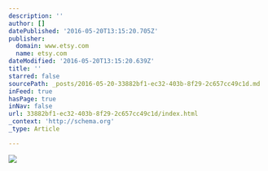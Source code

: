 ```yaml
---
description: ''
author: []
datePublished: '2016-05-20T13:15:20.705Z'
publisher:
  domain: www.etsy.com
  name: etsy.com
dateModified: '2016-05-20T13:15:20.639Z'
title: ''
starred: false
sourcePath: _posts/2016-05-20-33882bf1-ec32-403b-8f29-2c657cc49c1d.md
inFeed: true
hasPage: true
inNav: false
url: 33882bf1-ec32-403b-8f29-2c657cc49c1d/index.html
_context: 'http://schema.org'
_type: Article

---
```

![](https://img1.etsystatic.com/124/0/5624414/il_570xN.1004052847_mof3.jpg)